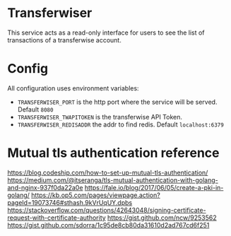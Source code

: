 # Transferwiser

This service acts as a read-only interface for users to see the list of transactions of a transferwise account.

# Config

All configuration uses environment variables:

- `TRANSFERWISER_PORT` is the http port where the service will be served. Default `8080`
- `TRANSFERWISER_TWAPITOKEN` is the transferwise API Token.
- `TRANSFERWISER_REDISADDR` the addr to find redis. Default `localhost:6379`


# Mutual tls authentication reference

https://blog.codeship.com/how-to-set-up-mutual-tls-authentication/
https://medium.com/@itseranga/tls-mutual-authentication-with-golang-and-nginx-937f0da22a0e
https://fale.io/blog/2017/06/05/create-a-pki-in-golang/
https://kb.op5.com/pages/viewpage.action?pageId=19073746#sthash.9kVrUqUY.dpbs
https://stackoverflow.com/questions/42643048/signing-certificate-request-with-certificate-authority
https://gist.github.com/ncw/9253562
https://gist.github.com/sdorra/1c95de8cb80da31610d2ad767cd6f251


